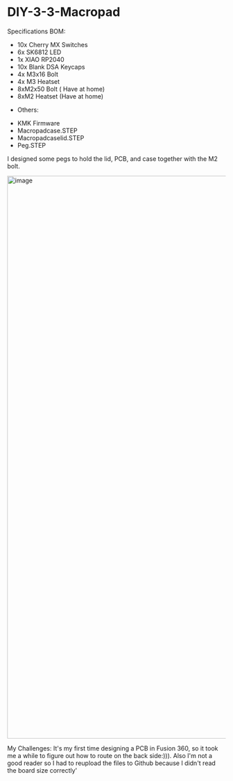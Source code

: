 # DIY-3-3-Macropad
Specifications
BOM:
+ 10x Cherry MX Switches
+	6x SK6812 LED
+	1x XIAO RP2040
+	10x Blank DSA Keycaps
+	4x M3x16 Bolt
+	4x M3 Heatset
+   8xM2x50 Bolt ( Have at home)
+   8xM2 Heatset (Have at home)

  
- Others:
+	KMK Firmware
+	Macropadcase.STEP
+	Macropadcaselid.STEP
+ Peg.STEP

I designed some pegs to hold the lid, PCB, and case together with the M2 bolt.

<img width="2000" height="1298" alt="image" src="https://github.com/user-attachments/assets/15ad47bf-88ee-41ea-95a5-b4640a649eb2" />

My Challenges:
It's my first time designing a PCB in Fusion 360, so it took me a while to figure out how to route on the back side:))).
Also I'm not a good reader so I had to reupload the files to Github because I didn't read the board size correctly'
 	 	 




